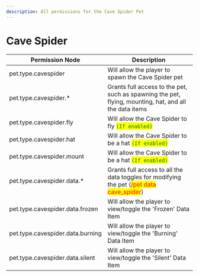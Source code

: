 ```yaml
---
description: All permissions for the Cave Spider Pet
---
```



# Cave Spider
| Permission Node | Description |
| - | - |
| pet.type.cavespider | Will allow the player to spawn the Cave Spider pet |
| pet.type.cavespider.* | Grants full access to the pet, such as spawning the pet, flying, mounting, hat, and all the data items |
| pet.type.cavespider.fly | Will allow the Cave Spider to fly <mark style="color:green;">`(If enabled)`</mark> |
| pet.type.cavespider.hat | Will allow the Cave Spider to be a hat <mark style="color:green;">`(If enabled)`</mark> |
| pet.type.cavespider.mount | Will allow the Cave Spider to be a hat <mark style="color:green;">`(If enabled)`</mark> |
| pet.type.cavespider.data.* | Grants full access to all the data toggles for modifying the pet (<mark style="color:red;">/pet data cave_spider</mark>) |
| pet.type.cavespider.data.frozen | Will allow the player to view/toggle the 'Frozen' Data Item |
| pet.type.cavespider.data.burning | Will allow the player to view/toggle the 'Burning' Data Item |
| pet.type.cavespider.data.silent | Will allow the player to view/toggle the 'Silent' Data Item |

